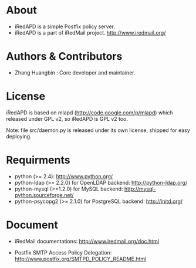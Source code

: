 
# About

* iRedAPD is a simple Postfix policy server.
* iRedAPD is a part of iRedMail project. http://www.iredmail.org/

# Authors & Contributors

* Zhang Huangbin <zhb _at_ iredmail.org>: Core developer and maintainer.

# License

iRedAPD is based on mlapd (http://code.google.com/p/mlapd) which released
under GPL v2, so iRedAPD is GPL v2 too.

Note: file src/daemon.py is released under its own license, shipped
for easy deploying.

# Requirments

* python (>= 2.4): http://www.python.org/
* python-ldap (>= 2.2.0) for OpenLDAP backend: http://python-ldap.org/
* python-mysql (>=1.2.0) for MySQL backend: http://mysql-python.sourceforge.net/
* python-psycopg2 (>= 2.1.0) for PostgreSQL backend: http://initd.org/

# Document
* iRedMail documentations:
  http://www.iredmail.org/doc.html

* Postfix SMTP Access Policy Delegation:
  http://www.postfix.org/SMTPD_POLICY_README.html
